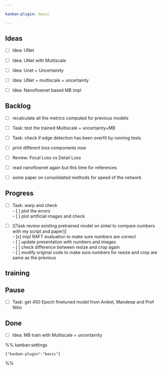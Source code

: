 ```yaml
---

kanban-plugin: basic

---
```


## Ideas

- [ ] Idea: UNet
- [ ] Idea: UNet with Multiscale
- [ ] Idea: Unet + Uncertainity
- [ ] Idea: UNet + multiscale + uncertainty
- [ ] Idea: Nanoflownet based MB impl


## Backlog

- [ ] recalculate all the metrics computed for previous models
- [ ] Task: test the trained Multiscale + uncertainty+MB
- [ ] Task: check if edge detection has been overfit by running tests
- [ ] print different loss components now
- [ ] Review: Focal Loss vs Detail Loss
- [ ] read nanoflownet again but this time for references
- [ ] some paper on consolidated methods for speed of the network


## Progress

- [ ] Task: warp and check<br>- [ ] plot the errors<br>- [ ] plot artificial images and check
- [ ] [[Task  review existing pretrained model on sintel to compare numbers with my script and paper]]<br>- [x] impl RAFT evaluation to make sure numbers are correct<br>- [ ] update presentation with numbers and images<br>- [ ] check difference between resize and crop again<br>- [ ] modify original code to make sure numbers for resize and crop are same as the previous


## training



## Pause

- [ ] Task: get 450 Epoch finetuned model from Aniket, Mandeep and Prof Nitin


## Done

- [ ] Idea: MB train with Multiscale + uncertainity




%% kanban:settings
```
{"kanban-plugin":"basic"}
```
%%